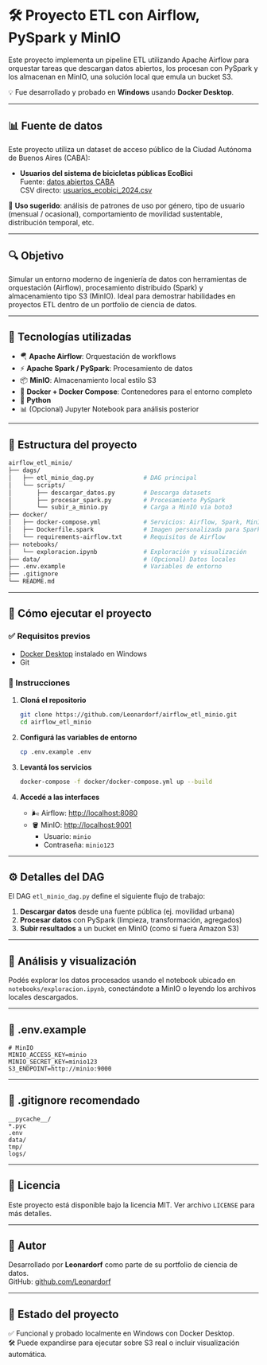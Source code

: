 # 🛠️ Proyecto ETL con Airflow, PySpark y MinIO

Este proyecto implementa un pipeline ETL utilizando Apache Airflow para orquestar tareas que descargan datos abiertos, los procesan con PySpark y los almacenan en MinIO, una solución local que emula un bucket S3.

💡 Fue desarrollado y probado en **Windows** usando **Docker Desktop**.

---

## 📊 Fuente de datos

Este proyecto utiliza un dataset de acceso público de la Ciudad Autónoma de Buenos Aires (CABA):

- **Usuarios del sistema de bicicletas públicas EcoBici**  
  Fuente: [datos abiertos CABA](https://data.buenosaires.gob.ar/dataset/bicicletas-publicas)  
  CSV directo: [usuarios_ecobici_2024.csv](https://cdn.buenosaires.gob.ar/datosabiertos/datasets/transporte-y-obras-publicas/bicicletas-publicas/usuarios_ecobici_2024.csv)

🔎 **Uso sugerido**: análisis de patrones de uso por género, tipo de usuario (mensual / ocasional), comportamiento de movilidad sustentable, distribución temporal, etc.

---

## 🔍 Objetivo

Simular un entorno moderno de ingeniería de datos con herramientas de orquestación (Airflow), procesamiento distribuido (Spark) y almacenamiento tipo S3 (MinIO). Ideal para demostrar habilidades en proyectos ETL dentro de un portfolio de ciencia de datos.

---

## 🧰 Tecnologías utilizadas

- 🪂 **Apache Airflow**: Orquestación de workflows
- ⚡ **Apache Spark / PySpark**: Procesamiento de datos
- 📦 **MinIO**: Almacenamiento local estilo S3
- 🐳 **Docker + Docker Compose**: Contenedores para el entorno completo
- 🐍 **Python**
- 📊 (Opcional) Jupyter Notebook para análisis posterior

---

## 📁 Estructura del proyecto

```bash
airflow_etl_minio/
├── dags/
│   ├── etl_minio_dag.py              # DAG principal
│   └── scripts/
│       ├── descargar_datos.py        # Descarga datasets
│       ├── procesar_spark.py         # Procesamiento PySpark
│       └── subir_a_minio.py          # Carga a MinIO vía boto3
├── docker/
│   ├── docker-compose.yml            # Servicios: Airflow, Spark, MinIO
│   ├── Dockerfile.spark              # Imagen personalizada para Spark
│   └── requirements-airflow.txt      # Requisitos de Airflow
├── notebooks/
│   └── exploracion.ipynb             # Exploración y visualización
├── data/                             # (Opcional) Datos locales
├── .env.example                      # Variables de entorno
├── .gitignore
└── README.md
```

---

## 🚀 Cómo ejecutar el proyecto

### ✅ Requisitos previos

- [Docker Desktop](https://www.docker.com/products/docker-desktop/) instalado en Windows
- Git

### 🧪 Instrucciones

1. **Cloná el repositorio**
   ```bash
   git clone https://github.com/Leonardorf/airflow_etl_minio.git
   cd airflow_etl_minio
   ```

2. **Configurá las variables de entorno**
   ```bash
   cp .env.example .env
   ```

3. **Levantá los servicios**
   ```bash
   docker-compose -f docker/docker-compose.yml up --build
   ```

4. **Accedé a las interfaces**
   - 🌬️ Airflow: [http://localhost:8080](http://localhost:8080)
   - 🪣 MinIO: [http://localhost:9001](http://localhost:9001)
     - Usuario: `minio`
     - Contraseña: `minio123`

---

## ⚙️ Detalles del DAG

El DAG `etl_minio_dag.py` define el siguiente flujo de trabajo:

1. **Descargar datos** desde una fuente pública (ej. movilidad urbana)
2. **Procesar datos** con PySpark (limpieza, transformación, agregados)
3. **Subir resultados** a un bucket en MinIO (como si fuera Amazon S3)

---

## 📓 Análisis y visualización

Podés explorar los datos procesados usando el notebook ubicado en `notebooks/exploracion.ipynb`, conectándote a MinIO o leyendo los archivos locales descargados.

---

## 📂 .env.example

```dotenv
# MinIO
MINIO_ACCESS_KEY=minio
MINIO_SECRET_KEY=minio123
S3_ENDPOINT=http://minio:9000
```

---

## 🛑 .gitignore recomendado

```gitignore
__pycache__/
*.pyc
.env
data/
tmp/
logs/
```

---

## 📄 Licencia

Este proyecto está disponible bajo la licencia MIT. Ver archivo `LICENSE` para más detalles.

---

## 👤 Autor

Desarrollado por **Leonardorf** como parte de su portfolio de ciencia de datos.  
GitHub: [github.com/Leonardorf](https://github.com/Leonardorf)

---

## 🏁 Estado del proyecto

✅ Funcional y probado localmente en Windows con Docker Desktop.  
🛠️ Puede expandirse para ejecutar sobre S3 real o incluir visualización automática.
